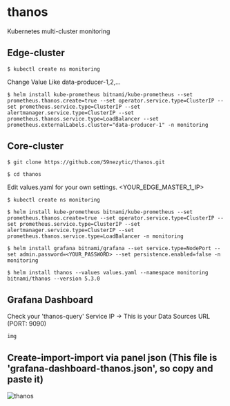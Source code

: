 # thanos
Kubernetes multi-cluster monitoring

## Edge-cluster
```
$ kubectl create ns monitoring
```

Change Value Like data-producer-1,2,...
```
$ helm install kube-prometheus bitnami/kube-prometheus --set prometheus.thanos.create=true --set operator.service.type=ClusterIP --set prometheus.service.type=ClusterIP --set alertmanager.service.type=ClusterIP --set prometheus.thanos.service.type=LoadBalancer --set prometheus.externalLabels.cluster="data-producer-1" -n monitoring
```

## Core-cluster
```
$ git clone https://github.com/59nezytic/thanos.git
```
```
$ cd thanos
```

Edit values.yaml for your own settings. <YOUR_EDGE_MASTER_1_IP>
```
$ kubectl create ns monitoring
```
```
$ helm install kube-prometheus bitnami/kube-prometheus --set prometheus.thanos.create=true --set operator.service.type=ClusterIP --set prometheus.service.type=ClusterIP --set alertmanager.service.type=ClusterIP --set prometheus.thanos.service.type=LoadBalancer -n monitoring
```
```
$ helm install grafana bitnami/grafana --set service.type=NodePort --set admin.password=<YOUR_PASSWORD> --set persistence.enabled=false -n monitoring
```
```
$ helm install thanos --values values.yaml --namespace monitoring bitnami/thanos --version 5.3.0
```

## Grafana Dashboard
Check your 'thanos-query' Service IP -> This is your Data Sources URL (PORT: 9090)
```
img
```

## Create-import-import via panel json (This file is 'grafana-dashboard-thanos.json', so copy and paste it)
![thanos](https://user-images.githubusercontent.com/70263403/182599017-20a48208-5d3c-4f25-95c2-f3307200ab5f.png)
